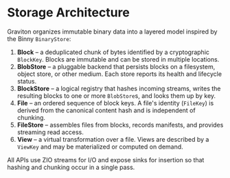 # Storage Architecture

Graviton organizes immutable binary data into a layered model inspired by the
Binny `BinaryStore`:

1. **Block** – a deduplicated chunk of bytes identified by a cryptographic
   `BlockKey`. Blocks are immutable and can be stored in multiple locations.
2. **BlobStore** – a pluggable backend that persists blocks on a filesystem,
   object store, or other medium. Each store reports its health and lifecycle
   status.
3. **BlockStore** – a logical registry that hashes incoming streams, writes the
   resulting blocks to one or more `BlobStore`s, and looks them up by key.
4. **File** – an ordered sequence of block keys. A file's identity (`FileKey`)
   is derived from the canonical content hash and is independent of chunking.
5. **FileStore** – assembles files from blocks, records manifests, and provides
   streaming read access.
6. **View** – a virtual transformation over a file. Views are described by a
   `ViewKey` and may be materialized or computed on demand.

All APIs use ZIO streams for I/O and expose sinks for insertion so that hashing
and chunking occur in a single pass.
